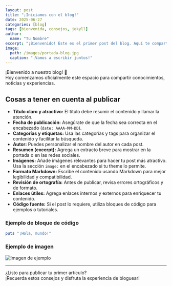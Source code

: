 ```yaml
---
layout: post
title: "¡Iniciamos con el blog!"
date: 2025-06-27
categories: [blog]
tags: [bienvenida, consejos, jekyll]
author:
  name: "Tu Nombre"
excerpt: "¡Bienvenido! Este es el primer post del blog. Aquí te comparto recomendaciones y mejores prácticas para tus publicaciones."
image:
  path: /images/portada-blog.jpg
  caption: "¡Vamos a escribir juntos!"
---
```


¡Bienvenido a nuestro blog! 🎉  
Hoy comenzamos oficialmente este espacio para compartir conocimientos, noticias y experiencias.

## Cosas a tener en cuenta al publicar

- **Título claro y atractivo:** El título debe resumir el contenido y llamar la atención.
- **Fecha de publicación:** Asegúrate de que la fecha sea correcta en el encabezado (`date: AAAA-MM-DD`).
- **Categorías y etiquetas:** Usa las categorías y tags para organizar el contenido y facilitar la búsqueda.
- **Autor:** Puedes personalizar el nombre del autor en cada post.
- **Resumen (excerpt):** Agrega un extracto breve para mostrar en la portada o en las redes sociales.
- **Imágenes:** Añade imágenes relevantes para hacer tu post más atractivo. Usa la sección `image:` en el encabezado si tu theme lo permite.
- **Formato Markdown:** Escribe el contenido usando Markdown para mejor legibilidad y compatibilidad.
- **Revisión de ortografía:** Antes de publicar, revisa errores ortográficos y de formato.
- **Enlaces útiles:** Agrega enlaces internos y externos para enriquecer tu contenido.
- **Código fuente:** Si el post lo requiere, utiliza bloques de código para ejemplos o tutoriales.

### Ejemplo de bloque de código

```ruby
puts "¡Hola, mundo!"
```

### Ejemplo de imagen

![Imagen de ejemplo](https://images.unsplash.com/photo-1506744038136-46273834b3fb?auto=format&fit=crop&w=800&q=80)

---

¿Listo para publicar tu primer artículo?  
¡Recuerda estos consejos y disfruta la experiencia de bloguear!
